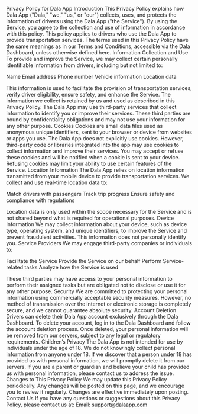 Privacy Policy for Dala App
Introduction
This Privacy Policy explains how Dala App ("Dala," "we," "us," or "our") collects, uses, and protects the information of drivers using the Dala App ("the Service"). By using the Service, you agree to the collection and use of information in accordance with this policy. This policy applies to drivers who use the Dala App to provide transportation services.
The terms used in this Privacy Policy have the same meanings as in our Terms and Conditions, accessible via the Dala Dashboard, unless otherwise defined here.
Information Collection and Use
To provide and improve the Service, we may collect certain personally identifiable information from drivers, including but not limited to:

Name
Email address
Phone number
Vehicle information
Location data

This information is used to facilitate the provision of transportation services, verify driver eligibility, ensure safety, and enhance the Service. The information we collect is retained by us and used as described in this Privacy Policy.
The Dala App may use third-party services that collect information to identify you or improve their services. These third parties are bound by confidentiality obligations and may not use your information for any other purpose.
Cookies
Cookies are small data files used as anonymous unique identifiers, sent to your browser or device from websites or apps you use. The Dala App does not explicitly use cookies. However, third-party code or libraries integrated into the app may use cookies to collect information and improve their services. You may accept or refuse these cookies and will be notified when a cookie is sent to your device. Refusing cookies may limit your ability to use certain features of the Service.
Location Information
The Dala App relies on location information transmitted from your mobile device to provide transportation services. We collect and use real-time location data to:

Match drivers with passengers
Track trip progress
Ensure safety and compliance with regulations

Location data is only used within the scope necessary for the Service and is not shared beyond what is required for operational purposes.
Device Information
We may collect information about your device, such as device type, operating system, and unique identifiers, to improve the Service and prevent fraudulent activities. This information does not personally identify you.
Service Providers
We may engage third-party companies or individuals to:

Facilitate the Service
Provide the Service on our behalf
Perform Service-related tasks
Analyze how the Service is used

These third parties may have access to your personal information to perform their assigned tasks but are obligated not to disclose or use it for any other purpose.
Security
We are committed to protecting your personal information using commercially acceptable security measures. However, no method of transmission over the internet or electronic storage is completely secure, and we cannot guarantee absolute security.
Account Deletion
Drivers can delete their Dala App account exclusively through the Dala Dashboard. To delete your account, log in to the Dala Dashboard and follow the account deletion process. Once deleted, your personal information will be removed from our servers, subject to any legal or regulatory requirements.
Children’s Privacy
The Dala App is not intended for use by individuals under the age of 18. We do not knowingly collect personal information from anyone under 18. If we discover that a person under 18 has provided us with personal information, we will promptly delete it from our servers. If you are a parent or guardian and believe your child has provided us with personal information, please contact us to address the issue.
Changes to This Privacy Policy
We may update this Privacy Policy periodically. Any changes will be posted on this page, and we encourage you to review it regularly. Changes are effective immediately upon posting.
Contact Us
If you have any questions or suggestions about this Privacy Policy, please contact us at:
Email: support@dalaapp.com
